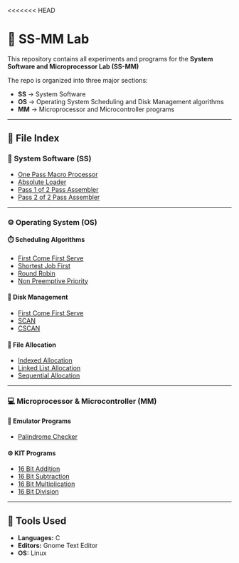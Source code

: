 <<<<<<< HEAD
# 🧠 SS-MM Lab

This repository contains all experiments and programs for the **System Software and Microprocessor Lab (SS-MM)** 

The repo is organized into three major sections:
- **SS** → System Software
- **OS** → Operating System Scheduling and Disk Management algorithms
- **MM** → Microprocessor and Microcontroller programs

---

## 📂 File Index

### 🧮 System Software (SS)

- [One Pass Macro Processor](SS/1passmacro.c)
- [Absolute Loader](SS/aloader.c)
- [Pass 1 of 2 Pass Assembler](SS/2%20Pass%20Assembler/pass1.c)
- [Pass 2 of 2 Pass Assembler](SS/2%20Pass%20Assembler/pass2.c)
  
---

### ⚙️ Operating System (OS)

#### ⏱️ Scheduling Algorithms
- [First Come First Serve](OS/SC/sfcfs.c)
- [Shortest Job First](OS/SC/ssjf.c)
- [Round Robin](OS/SC/srr.c)
- [Non Preemptive Priority](OS/SC/sprio.c)

#### 💾 Disk Management
- [First Come First Serve](OS/DM/dfcfs.c)
- [SCAN](OS/DM/dscan.c)
- [CSCAN](OS/DM/dcscan.c)

#### 📁 File Allocation
- [Indexed Allocation](OS/FA/fin.c)
- [Linked List Allocation](OS/FA/flin.c)
- [Sequential Allocation](OS/FA/fseq.c)

---

### 💻 Microprocessor & Microcontroller (MM)

#### 🧠 Emulator Programs
- [Palindrome Checker](MM/Emulator/palindrome.asm)

#### ⚙️ KIT Programs
- [16 Bit Addition](MM/KIT/kitadd.txt)
- [16 Bit Subtraction](MM/KIT/kitsub.txt)
- [16 Bit Multiplication](MM/KIT/kitmul.txt)
- [16 Bit Division](MM/KIT/kitdiv.txt)

---

## 🧰 Tools Used
- **Languages:** C
- **Editors:** Gnome Text Editor
- **OS:** Linux 
